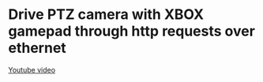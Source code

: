 # Drive PTZ camera with XBOX gamepad through http requests over ethernet

[Youtube video](https://youtu.be/V3qNO50CGU4)

